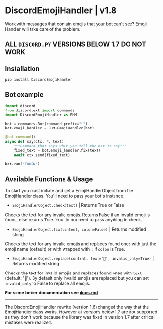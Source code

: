 # DiscordEmojiHandler | **v1.8**

Work with messages that contain emojis that your bot can't see? Emoji Handler will take care of the problem.

## **ALL `DISCORD.PY` VERSIONS BELOW 1.7 DO NOT WORK**

## Installation

```pip install DiscordEmojiHandler```

## Bot example

```py
import discord
from discord.ext import commands
import DiscordEmojiHandler as EHM

bot = commands.Bot(command_prefix="!")
bot.emoji_handler = EHM.EmojiHandler(bot)

@bot.command()
async def say(ctx, *, text):
    """Command that says what you tell the bot to say"""
    fixed_text = bot.emoji_handler.fix(text)
    await ctx.send(fixed_text)

bot.run("TOKEN")
```

## Available Functions & Usage

To start you must initiate and get a EmojiHandlerObject from the EmojiHandler class.
You'll need to pass your bot's instance.

- ```EmojiHandlerObject.check(text)``` | Returns True or False

Checks the text for any invalid emojis. Returns False if an invalid emoji is found, else returns True. You do not need to pass anything in check.

- ```EmojiHandlerObject.fix(content, colon=False)``` | Returns modified string

Checks the text for any invalid emojis and replaces found ones with just the emoji name (default) or with wrapped with `:` if `colon` is True.

- ```EmojiHandlerObject.replace(content, text='🤔', invalid_only=True)``` | Returns modified string

Checks the text for invalid emojis and replaces found ones with `text` (default: '🤔'). By default only invalid emojis are replaced but you can set `invalid_only` to False to replace all emojis.

**For some better documentation see [docs.md](docs.md)**

--------------------------------

The DiscordEmojiHandler rewrite (version 1.6) changed the way that the EmojiHandler class works. However all versions below 1.7 are not supported as they don't work because the library was fixed in version 1.7 after critical mistakes were realized.
